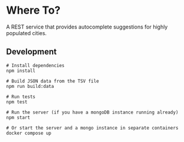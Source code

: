 # Where To?

A REST service that provides autocomplete suggestions for highly populated cities.

## Development

```shell
# Install dependencies
npm install

# Build JSON data from the TSV file
npm run build:data

# Run tests
npm test

# Run the server (if you have a mongoDB instance running already)
npm start

# Or start the server and a mongo instance in separate containers
docker compose up
```
